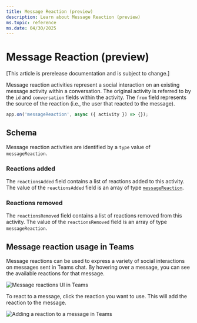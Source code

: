 ```yaml
---
title: Message Reaction (preview)
description: Learn about Message Reaction (preview)
ms.topic: reference
ms.date: 04/30/2025
---
```


# Message Reaction (preview)

[This article is prerelease documentation and is subject to change.]

Message reaction activities represent a social interaction on an existing message activity within a conversation. The original activity is referred to by the `id` and `conversation` fields within the activity. The `from` field represents the source of the reaction (i.e., the user that reacted to the message).

```typescript
app.on('messageReaction', async ({ activity }) => {});
```

## Schema

Message reaction activities are identified by a `type` value of `messageReaction`.

### Reactions added

The `reactionsAdded` field contains a list of reactions added to this activity. The value of the `reactionsAdded` field is an array of type [`messageReaction`](https://github.com/microsoft/Agents/blob/main/specs/activity/protocol-activity.md#message-reaction-activity).

### Reactions removed

The `reactionsRemoved` field contains a list of reactions removed from this activity. The value of the `reactionsRemoved` field is an array of type `messageReaction`.

## Message reaction usage in Teams

Message reactions can be used to express a variety of social interactions on messages sent in Teams chat. By hovering over a message, you can see the available reactions for that message.

![Message reactions UI in Teams](~/assets/screenshots/message-reaction-ui.png)

To react to a message, click the reaction you want to use. This will add the reaction to the message.

![Adding a reaction to a message in Teams](~/assets/screenshots/message-reaction-add.png)